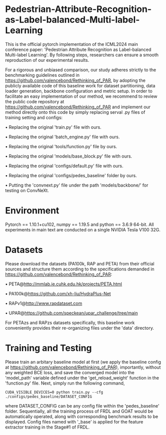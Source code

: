 # Pedestrian-Attribute-Recognition-as-Label-balanced-Multi-label-Learning
This is the official pytorch implementation of the ICML2024 main conference paper: 'Pedestrian Attribute Recognition as Label-balanced Multi-label Learning'. By following steps, researchers can ensure a smooth reproduction of our experimental results.

For a rigorous and unbiased comparison, our study adheres strictly to the benchmarking guidelines outlined in https://github.com/valencebond/Rethinking_of_PAR, by adopting the publicly available code of this baseline work for dataset partitioning, data loader generation, backbone configuration and metric setup. In order to facilitate an easy implementation of our method, we recommend to review the public code repository at https://github.com/valencebond/Rethinking_of_PAR and implement our method directly onto this code by simply replacing serval .py files of training setting and configs:


• Replacing the original 'train.py' file with ours.

• Replacing the original 'batch_engine.py' file with ours.

• Replacing the original 'tools/function.py' file by ours.

• Replacing the original 'models/base_block.py' file with ours.

• Replacing the original 'configs/default.py' file with ours.

• Replacing the original 'configs/pedes_baseline' folder by ours.

• Putting the 'convnext.py' file under the path 'models/backbone/' for testing on ConvNeXt.

# Environment
Pytorch == 1.10.1+cu102, numpy == 1.19.5 and python == 3.6.9 64-bit. All experiments in main text are conducted on a single NVIDIA Tesla V100 32G. 

# Datasets
Please download the datasets (PA100k, RAP and PETA) from their official sources and structure them according to the specifications demanded in https://github.com/valencebond/Rethinking_of_PAR:

• PETA@http://mmlab.ie.cuhk.edu.hk/projects/PETA.html

• PA100k@https://github.com/xh-liu/HydraPlus-Net

• RAPv1@http://www.rapdataset.com

• UPAR@https://github.com/speckean/upar_challenge/tree/main

For PETAzs and RAPzs datasets specifically, this baseline work conveniently provides their re-organizing files under the 'data' directory.

# Training and Testing
Please train an arbitary baseline model at first (we apply the baseline config at https://github.com/valencebond/Rethinking_of_PAR), importantly, without any weighted BCE loss, and save the converged model into the 'model_path' variable defined under the 'get_reload_weight' function in the 'function.py' file. Next, simply run the following command,
   
```
CUDA_VISIBLE_DEVICES=0 python train.py --cfg ./configs/pedes_baseline/DATASET_CONFIG
```

where DATASET_CONFIG can be any config file within the 'pedes_baseline' folder. Sequentially, all the training process of FRDL and GOAT would be automatically operated, along with corresponding benchmark results to be displayed. Config files named with '_base' is applied for the feature extractor training in the Stage#1 of FRDL.
